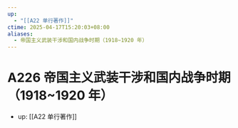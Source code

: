 ```yaml
---
up:
  - "[[A22 单行著作]]"
ctime: 2025-04-17T15:20:03+08:00
aliases:
  - 帝国主义武装干涉和国内战争时期（1918~1920 年）
---
```


# A226 帝国主义武装干涉和国内战争时期（1918~1920 年）

- up: [[A22 单行著作]]
